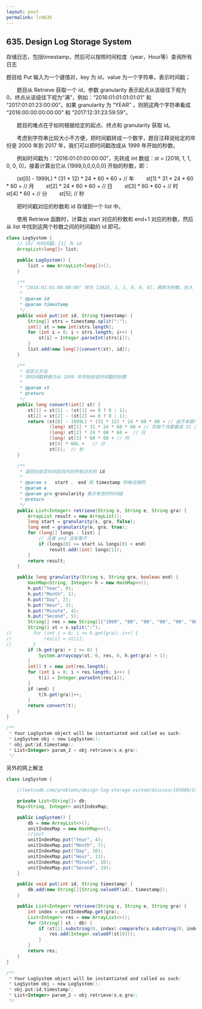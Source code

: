 ```yaml
---
layout: post
permalink: lc0635 
---
```


## 635. Design Log Storage System

存储日志，包括timestamp，然后可以按照时间粒度（year，Hour等）查询所有日志

题目给 Put 输入为一个键值对，key 为 id，value 为一个字符串，表示时间戳；

  题目从 Retrieve 获取一个 id，参数 granularity 表示起点从该级往下视为 0，终点从该级往下视为“满”，例如：“2016:01:01:01:01:01” 和 “2017:01:01:23:00:00”，如果 granularity 为 “YEAR” ，则把这两个字符串看成 “2016:00:00:00:00:00” 和 “2017:12:31:23:59:59”。

  题目的难点在于如何根据给定的起点、终点和 granularity 获取 id。

  考虑到字符串比较大小不方便，把时间戳转成一个数字，题目注释说给定的年份是 2000 年到 2017 年，我们可以把时间戳改成从 1999 年开始的秒数。

  例如时间戳为：“2016:01:01:00:00:00”，先转成 int 数组：st = [2016, 1, 1, 0, 0, 0]，接着计算出它从 [1999,0,0,0,0,0] 开始的秒数，即：

  (st[0] - 1999L) * (31 * 12) * 24 * 60 * 60 + // 年
  st[1] * 31 * 24 * 60 * 60 + // 月
  st[2] * 24 * 60 * 60 + // 日
  st[3] * 60 * 60 + // 时
  st[4] * 60 + // 分
  st[5]; // 秒

  把时间戳对应的秒数和 id 存储到一个 list 中。

  使用 Retrieve 函数时，计算出 start 对应的秒数和 end+1 对应的秒数，然后从 list 中找到这两个秒数之间的时间戳的 id 即可。


```java
class LogSystem {
    // [0] 为时间戳，[1] 为 id
    ArrayList<long[]> list;

    public LogSystem() {
        list = new ArrayList<long[]>();
    }

    /**
     * "2016:01:01:00:00:00" 转为 [2016, 1, 1, 0, 0, 0]，再转为秒数，存入 list
     *
     * @param id
     * @param timestamp
     */
    public void put(int id, String timestamp) {
        String[] strs = timestamp.split(":");
        int[] st = new int[strs.length];
        for (int i = 0; i < strs.length; i++) {
            st[i] = Integer.parseInt(strs[i]);
        }
        list.add(new long[]{convert(st), id});
    }

    /**
     * 自定义方法
     * 将时间戳转换为从 1999 年开始到该时间戳的秒数
     *
     * @param st
     * @return
     */
    public long convert(int[] st) {
        st[1] = st[1] - (st[1] == 0 ? 0 : 1);
        st[2] = st[2] - (st[2] == 0 ? 0 : 1);
        return (st[0] - 1999L) * (31 * 12) * 24 * 60 * 60 + // 由于本题中年份的限制在 [2000, 2017] 之间，因此我们可以将时间戳转换为从 1999 年开始到该时间戳的秒数。
                (long) st[1] * 31 * 24 * 60 * 60 + // 将每个月都看成 31 天，这样偏序关系仍然能够保持，只是有些整数没有对应的时间戳而已
                (long) st[2] * 24 * 60 * 60 +  // 日
                (long) st[3] * 60 * 60 + // 时
                st[4] * 60L +   // 分
                st[5];  // 秒
    }

    /**
     * 返回在给定时间区间内的所有日志的 id
     *
     * @param s   start 、 end 和 timestamp 的格式相同
     * @param e
     * @param gra granularity 表示考虑的时间级
     * @return
     */
    public List<Integer> retrieve(String s, String e, String gra) {
        ArrayList result = new ArrayList();
        long start = granularity(s, gra, false);
        long end = granularity(e, gra, true);
        for (long[] longs : list) {
            // 注意 end 没有等于
            if (longs[0] >= start && longs[0] < end)
                result.add((int) longs[1]);
        }
        return result;
    }

    public long granularity(String s, String gra, boolean end) {
        HashMap<String, Integer> h = new HashMap<>();
        h.put("Year", 0);
        h.put("Month", 1);
        h.put("Day", 2);
        h.put("Hour", 3);
        h.put("Minute", 4);
        h.put("Second", 5);
        String[] res = new String[]{"1999", "00", "00", "00", "00", "00"};
        String[] st = s.split(":");
//        for (int i = 0; i <= h.get(gra); i++) {
//            res[i] = st[i];
//        }
        if (h.get(gra) + 1 >= 0) {
            System.arraycopy(st, 0, res, 0, h.get(gra) + 1);
        }
        int[] t = new int[res.length];
        for (int i = 0; i < res.length; i++) {
            t[i] = Integer.parseInt(res[i]);
        }
        if (end) {
            t[h.get(gra)]++;
        }
        return convert(t);
    }
}

/**
 * Your LogSystem object will be instantiated and called as such:
 * LogSystem obj = new LogSystem();
 * obj.put(id,timestamp);
 * List<Integer> param_2 = obj.retrieve(s,e,gra);
 */
```

另外的网上解法
```java
class LogSystem {

    //leetcode.com/problems/design-log-storage-system/discuss/105008/Concise-Java-Solution/107763

    private List<String[]> db;
    Map<String, Integer> unitIndexMap;

    public LogSystem() {
        db = new ArrayList<>();
        unitIndexMap = new HashMap<>();
        //init
        unitIndexMap.put("Year", 4);
        unitIndexMap.put("Month", 7);
        unitIndexMap.put("Day", 10);
        unitIndexMap.put("Hour", 13);
        unitIndexMap.put("Minute", 16);
        unitIndexMap.put("Second", 19);
    }

    public void put(int id, String timestamp) {
        db.add(new String[]{String.valueOf(id), timestamp});
    }

    public List<Integer> retrieve(String s, String e, String gra) {
        int index = unitIndexMap.get(gra);
        List<Integer> res = new ArrayList<>();
        for (String[] st : db) {
            if (st[1].substring(0, index).compareTo(s.substring(0, index)) >= 0 && st[1].substring(0, index).compareTo(e.substring(0, index)) <= 0) {
                res.add(Integer.valueOf(st[0]));
            }
        }
        return res;
    }
}

/**
 * Your LogSystem object will be instantiated and called as such:
 * LogSystem obj = new LogSystem();
 * obj.put(id,timestamp);
 * List<Integer> param_2 = obj.retrieve(s,e,gra);
 */
```